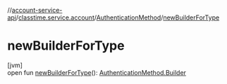 //[account-service-api](../../../index.md)/[classtime.service.account](../index.md)/[AuthenticationMethod](index.md)/[newBuilderForType](new-builder-for-type.md)

# newBuilderForType

[jvm]\
open fun [newBuilderForType](new-builder-for-type.md)(): [AuthenticationMethod.Builder](-builder/index.md)
